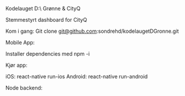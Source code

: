 Kodelauget D:\ Grønne & CityQ

Stemmestyrt dashboard for CityQ

Kom i gang:
Git clone git@github.com:sondrehd/kodelaugetDGronne.git

Mobile App:

Installer dependencies med npm -i

Kjør app:

iOS:
react-native run-ios
Android:
react-native run-android

Node backend:
